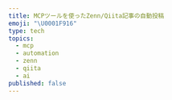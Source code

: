 ```yaml
---
title: MCPツールを使ったZenn/Qiita記事の自動投稿
emoji: "\U0001F916"
type: tech
topics:
  - mcp
  - automation
  - zenn
  - qiita
  - ai
published: false
---
```


